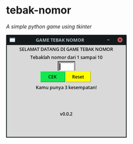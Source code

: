 # tebak-nomor
_A simple python game using tkinter_

![alt tag](https://github.com/Aerdiansha/tebak-nomor/blob/main/img.png)